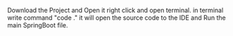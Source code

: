 Download the Project and Open it
right click and open terminal.
in terminal write command "code ."
it will open the source code to the IDE
and Run the main SpringBoot file.
